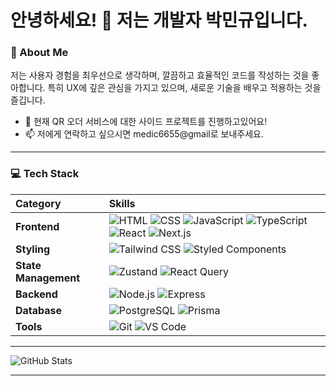 # 안녕하세요! 👋 저는 개발자 박민규입니다.

### 🌟 About Me

저는 사용자 경험을 최우선으로 생각하며, 깔끔하고 효율적인 코드를 작성하는 것을 좋아합니다. 특히 UX에 깊은 관심을 가지고 있으며, 새로운 기술을 배우고 적용하는 것을 즐깁니다.

- 💬 현재 QR 오더 서비스에 대한 사이드 프로젝트를 진행하고있어요!
- 📫 저에게 연락하고 싶으시면 medic6655@gmail로 보내주세요.

---

### 💻 Tech Stack

| Category | Skills |
|:---|:---|
| **Frontend** | ![HTML](https://img.shields.io/badge/HTML5-E34F26?style=for-the-badge&logo=html5&logoColor=white) ![CSS](https://img.shields.io/badge/CSS3-1572B6?style=for-the-badge&logo=css3&logoColor=white) ![JavaScript](https://img.shields.io/badge/JavaScript-F7DF1E?style=for-the-badge&logo=javascript&logoColor=black) ![TypeScript](https://img.shields.io/badge/TypeScript-3178C6?style=for-the-badge&logo=typescript&logoColor=white) ![React](https://img.shields.io/badge/React-61DAFB?style=for-the-badge&logo=react&logoColor=black) ![Next.js](https://img.shields.io/badge/Next.js-000000?style=for-the-badge&logo=next.js&logoColor=white) |
| **Styling** | ![Tailwind CSS](https://img.shields.io/badge/Tailwind_CSS-38B2AC?style=for-the-badge&logo=tailwind-css&logoColor=white) ![Styled Components](https://img.shields.io/badge/Styled_Components-DB7093?style=for-the-badge&logo=styled-components&logoColor=white) |
| **State Management** | ![Zustand](https://img.shields.io/badge/Zustand-000000?style=for-the-badge&logo=zustand&logoColor=white) ![React Query](https://img.shields.io/badge/React_Query-FF4154?style=for-the-badge&logo=react-query&logoColor=white) |
| **Backend** | ![Node.js](https://img.shields.io/badge/Node.js-339933?style=for-the-badge&logo=node.js&logoColor=white) ![Express](https://img.shields.io/badge/Express-000000?style=for-the-badge&logo=express&logoColor=white) |
| **Database** | ![PostgreSQL](https://img.shields.io/badge/PostgreSQL-4169E1?style=for-the-badge&logo=postgresql&logoColor=white) ![Prisma](https://img.shields.io/badge/Prisma-5A67D8?style=for-the-badge&logo=prisma&logoColor=white) |
| **Tools** | ![Git](https://img.shields.io/badge/Git-F05032?style=for-the-badge&logo=git&logoColor=white) ![VS Code](https://img.shields.io/badge/VS_Code-007ACC?style=for-the-badge&logo=visual-studio-code&logoColor=white) |

---
![GitHub Stats](https://github-readme-stats.vercel.app/api?username=gksktl111&theme=radical&show_icons=true)

---
